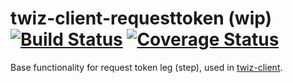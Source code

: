 # twiz-client-requesttoken (wip) [![Build Status](https://travis-ci.org/gits2501/twiz-client-requesttoken.svg?branch=master)](https://travis-ci.org/gits2501/twiz-client-requesttoken) [![Coverage Status](https://coveralls.io/repos/github/gits2501/twiz-client-requesttoken/badge.svg?branch=master)](https://coveralls.io/github/gits2501/twiz-client-requesttoken?branch=master) 
Base functionality for request token leg (step), used in [twiz-client](https://github.com/gits2501/twiz-client).
